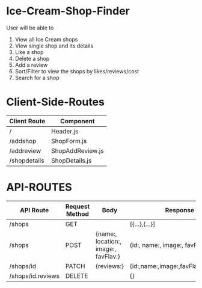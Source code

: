 # Ice-Cream-Shop-Finder

User will be able to 
1. View all Ice Cream shops
2. View single shop and its details
3. Like a shop
4. Delete a shop
6. Add a review
7. Sort/Filter to view the shops by likes/reviews/cost
8. Search for a shop

# Client-Side-Routes
| Client Route | Component        |
|--------------|------------------|
| /            | Header.js        |
| /addshop     | ShopForm.js      |
| /addreview   | ShopAddReview.js |
| /shopdetails | ShopDetails.js   |


# API-ROUTES

| API Route         | Request Method | Body                                 | Response                             |
|-------------------|----------------|--------------------------------------|--------------------------------------|
| /shops            | GET            |                                      | [{...},{...}]                        |
| /shops            | POST           | {name:, location:, image:, favFlav:} | {id:, name:, image:, favFlav:}       |
| /shops/id         | PATCH          | {reviews:}                           | {id:,name:,image:,favFlav:,reviews:} |
| /shops/id.reviews | DELETE         |                                      | {}                                   |

